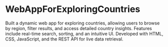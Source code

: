 # WebAppForExploringCountries
Built a dynamic web app for exploring countries, allowing users to browse by region, filter results, and access detailed country insights. Features include real-time search, sorting, and an intuitive UI. Developed with HTML, CSS, JavaScript, and the REST API for live data retrieval.
